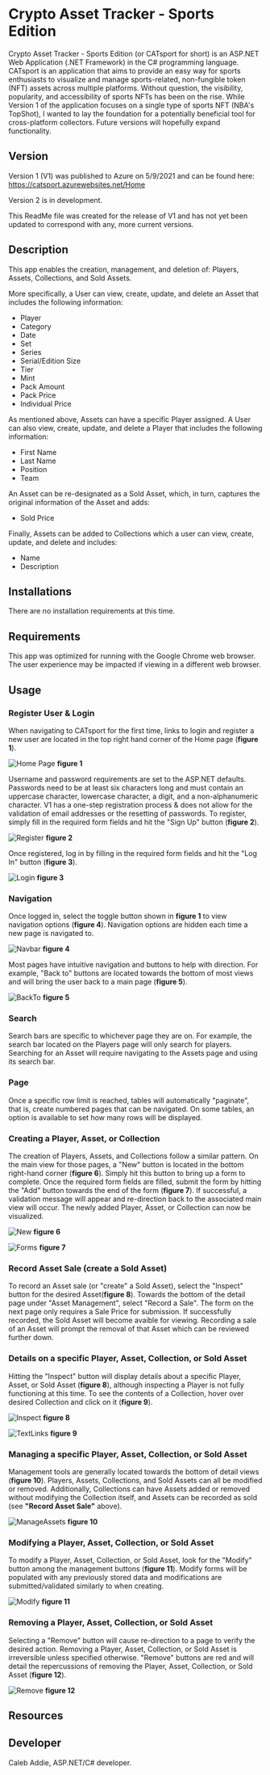 # Crypto Asset Tracker - Sports Edition
Crypto Asset Tracker - Sports Edition (or CATsport for short) is an ASP.NET Web Application (.NET Framework) in the C# programming language. CATsport is an application that aims to provide an easy way for sports enthusiasts to visualize and manage sports-related, non-fungible token (NFT) assets across multiple platforms. Without question, the visibility, popularity, and accessibility of sports NFTs has been on the rise. While Version 1 of the application focuses on a single type of sports NFT (NBA's TopShot), I wanted to lay the foundation for a potentially beneficial tool for cross-platform collectors. Future versions will hopefully expand functionality.

## Version

Version 1 (V1) was published to Azure on 5/9/2021 and can be found here: https://catsport.azurewebsites.net/Home

Version 2 is in development.

This ReadMe file was created for the release of V1 and has not yet been updated to correspond with any, more current versions.

## Description

This app enables the creation, management, and deletion of: Players, Assets, Collections, and Sold Assets.

More specifically, a User can view, create, update, and delete an Asset that includes the following information:

- Player
- Category
- Date
- Set
- Series
- Serial/Edition Size
- Tier
- Mint
- Pack Amount
- Pack Price
- Individual Price

As mentioned above, Assets can have a specific Player assigned. A User can also view, create, update, and delete a Player that includes the following information:

- First Name
- Last Name
- Position
- Team

An Asset can be re-designated as a Sold Asset, which, in turn, captures the original information of the Asset and adds:

- Sold Price

Finally, Assets can be added to Collections which a user can view, create, update, and delete and includes:

- Name
- Description

## Installations

There are no installation requirements at this time.

## Requirements

This app was optimized for running with the Google Chrome web browser. The user experience may be impacted if viewing in a different web browser.

## Usage

### Register User & Login

When navigating to CATsport for the first time, links to login and register a new user are located in the top right hand corner of the Home page (**figure 1**).

![Home Page](CAT.WebMVC/Images/CAT_Login.PNG)
**figure 1**

Username and password requirements are set to the ASP.NET defaults. Passwords need to be at least six characters long and must contain an uppercase character, lowercase character, a digit, and a non-alphanumeric character. V1 has a one-step registration process & does not allow for the validation of email addresses or the resetting of passwords. To register, simply fill in the required form fields and hit the "Sign Up" button (**figure 2**).

![Register](CAT.WebMVC/Images/Register.PNG)
**figure 2**

Once registered, log in by filling in the required form fields and hit the "Log In" button (**figure 3**).

![Login](CAT.WebMVC/Images/Login.PNG)
**figure 3**

### Navigation

Once logged in, select the toggle button shown in **figure 1** to view navigation options (**figure 4**). Navigation options are hidden each time a new page is navigated to.

![Navbar](CAT.WebMVC/Images/Navigate.PNG)
**figure 4**

Most pages have intuitive navigation and buttons to help with direction. For example, "Back to" buttons are located towards the bottom of most views and will bring the user back to a main page (**figure 5**).

![BackTo](CAT.WebMVC/Images/BackTo.PNG)
**figure 5**

### Search

Search bars are specific to whichever page they are on. For example, the search bar located on the Players page will only search for players. Searching for an Asset will require navigating to the Assets page and using its search bar.

### Page

Once a specific row limit is reached, tables will automatically "paginate", that is, create numbered pages that can be navigated. On some tables, an option is available to set how many rows will be displayed.

### Creating a Player, Asset, or Collection

The creation of Players, Assets, and Collections follow a similar pattern. On the main view for those pages, a "New" button is located in the bottom right-hand corner (**figure 6**). Simply hit this button to bring up a form to complete. Once the required form fields are filled, submit the form by hitting the "Add" button towards the end of the form (**figure 7**). If successful, a validation message will appear and re-direction back to the associated main view will occur. The newly added Player, Asset, or Collection can now be visualized.   

![New](CAT.WebMVC/Images/New.PNG)
**figure 6**

![Forms](CAT.WebMVC/Images/Forms.PNG)
**figure 7**

### Record Asset Sale (create a Sold Asset)

To record an Asset sale (or "create" a Sold Asset), select the "Inspect" button for the desired Asset(**figure 8**). Towards the bottom of the detail page under "Asset Management", select "Record a Sale". The form on the next page only requires a Sale Price for submission. If successfully recorded, the Sold Asset will become avaible for viewing. Recording a sale of an Asset will prompt the removal of that Asset which can be reviewed further down.

### Details on a specific Player, Asset, Collection, or Sold Asset

Hitting the "Inspect" button will display details about a specific Player, Asset, or Sold Asset (**figure 8**), although inspecting a Player is not fully functioning at this time. To see the contents of a Collection, hover over desired Collection and click on it (**figure 9**).

![Inspect](CAT.WebMVC/Images/Inspect.png)
**figure 8**

![TextLinks](CAT.WebMVC/Images/TextLinks.PNG)
**figure 9**

### Managing a specific Player, Asset, Collection, or Sold Asset

Management tools are generally located towards the bottom of detail views (**figure 10**). Players, Assets, Collections, and Sold Assets can all be modified or removed. Additionally, Collections can have Assets added or removed without modifying the Collection itself, and Assets can be recorded as sold (see **"Record Asset Sale"** above).

![ManageAssets](CAT.WebMVC/Images/ManageAssets.PNG)
**figure 10**

### Modifying a Player, Asset, Collection, or Sold Asset

To modify a Player, Asset, Collection, or Sold Asset, look for the "Modify" button among the management buttons (**figure 11**). Modify forms will be populated with any previously stored data and modifications are submitted/validated similarly to when creating.

![Modify](CAT.WebMVC/Images/Modify.PNG)
**figure 11**

### Removing a Player, Asset, Collection, or Sold Asset

Selecting a "Remove" button will cause re-direction to a page to verify the desired action. Removing a Player, Asset, Collection, or Sold Asset is irreversible unless specified otherwise. "Remove" buttons are red and will detail the repercussions of removing the Player, Asset, Collection, or Sold Asset (**figure 12**).

![Remove](CAT.WebMVC/Images/Remove.PNG)
**figure 12**

## Resources

## Developer

Caleb Addie, ASP.NET/C# developer.








